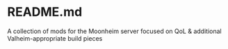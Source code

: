# README.md

A collection of mods for the Moonheim server focused on QoL & additional Valheim-appropriate build pieces

[markdown]: https://daringfireball.net/projects/markdown/
[gfm]: https://github.github.com/gfm/
[guide]: https://docs.github.com/en/get-started/writing-on-github/getting-started-with-writing-and-formatting-on-github